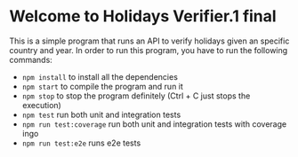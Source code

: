 # Welcome to Holidays Verifier.1 final

This is a simple program that runs an API to verify holidays given an specific country and year.
In order to run this program, you have to run the following commands:
- `npm install` to install all the dependencies
- `npm start` to compile the program and run it
- `npm stop` to stop the program definitely (Ctrl  + C just stops the execution)
- `npm test` run both unit and integration tests
- `npm run test:coverage` run both unit and integration tests with coverage ingo 
- `npm run test:e2e` runs e2e tests

